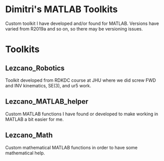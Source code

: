# Dimitri's MATLAB Toolkits
Custom toolkit I have developed and/or found for MATLAB. Versions have varied from R2019a and so on, so there may be versioning issues.

# Toolkits
## Lezcano_Robotics
Toolkit developed from RDKDC course at JHU where we did screw FWD and INV kinematics, SE(3), and ur5 work. 

## Lezcano_MATLAB_helper
Custom MATLAB functions I have found or developed to make working in MATLAB a bit easier for me.

## Lezcano_Math
Custom mathematical MATLAB functions in order to have some mathematical help. 
